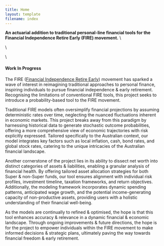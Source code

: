 ```yaml
---
title: Home
layout: template
filename: index
--- 
```


**An actuarial addition to traditional personal-line financial tools for the Financial Independence Retire Early (FIRE) movement.**
\

\

\
#### Work In Progress

The FIRE ([Financial Independence Retire Early](https://earlyretirementnow.com/2023/03/10/the-basics-of-fire/)) movement has sparked a wave of interest in reimagining traditional approaches to personal finance, inspiring individuals to pursue financial independence & early retirement. Recognising the limitations of conventional FIRE tools, this project seeks to introduce a probability-based tool to the FIRE movement.

Traditional FIRE models often oversimplify financial projections by assuming deterministic rates over time, neglecting the nuanced fluctuations inherent in economic markets. This project breaks away from this paradigm by harnessing historical data to generate stochastic outcome probabilities, offering a more comprehensive view of economic trajectories with risk explicitly expressed. Tailored specifically to the Australian context, our model integrates key factors such as local inflation, cash, bond rates, and global stock rates, catering to the unique intricacies of the Australian financial landscape.

Another cornerstone of the project lies in its ability to dissect net worth into distinct categories of assets & liabilities, enabling a granular analysis of financial health. By offering tailored asset allocation strategies for both Super & non-Super funds, our tool ensures alignment with individual risk profiles, investment timeline, taxation frameworks, and return objectives. Additionally, the modeling framework incorporates dynamic spending patterns, anticipated wage growth, and the potential income-generating capacity of non-productive assets, providing users with a holistic understanding of their financial well-being.

As the models are continually to refined & optimised, the hope is that this tool enhances accuracy & relevance in a dynamic financial & economic landscape. Through ongoing improvements & future directions, the hope is for the project to empower individuals within the FIRE movement to make informed decisions & strategic plans, ultimately paving the way towards financial freedom & early retirement.
